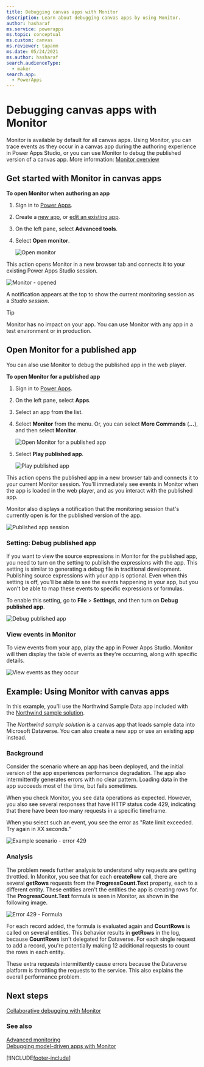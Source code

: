 ```yaml
---
title: Debugging canvas apps with Monitor
description: Learn about debugging canvas apps by using Monitor.
author: hasharaf
ms.service: powerapps
ms.topic: conceptual
ms.custom: canvas
ms.reviewer: tapanm
ms.date: 05/24/2021
ms.author: hasharaf
search.audienceType: 
  - maker
search.app: 
  - PowerApps
---
```


# Debugging canvas apps with Monitor

Monitor is available by default for all canvas apps. Using Monitor, you can trace events as they occur in a canvas app during the authoring experience in Power Apps Studio, or you can use Monitor to debug the published version of a canvas app. More information: [Monitor overview](monitor-overview.md)

## Get started with Monitor in canvas apps
<!--markdownlint-disable MD036-->
**To open Monitor when authoring an app**

1. Sign in to [Power Apps](https://make.powerapps.com/).

1. Create a [new app](canvas-apps/get-started-test-drive.md), or [edit an existing app](canvas-apps/edit-app.md).

1. On the left pane, select **Advanced tools**.

1. Select **Open monitor**.

    ![Open monitor](media/monitor/open-monitor.png "Open monitor")

This action opens Monitor in a new browser tab and connects it to your existing Power Apps Studio session.

![Monitor - opened](media/monitor/monitor-opened.png "Monitor - opened")

A notification appears at the top to show the current monitoring session as a *Studio session*.

> [!TIP]
> Monitor has no impact on your app. You can use Monitor with any app in
a test environment or in production.

<a name="open-monitor-for-published-app"></a>
## Open Monitor for a published app

You can also use Monitor to debug the published app in the web player.

**To open Monitor for a published app**

1. Sign in to [Power Apps](https://make.powerapps.com/).

1. On the left pane, select **Apps**.

1. Select an app from the list.

1. Select **Monitor** from the menu. Or, you can select **More
    Commands** (**...**), and then select **Monitor**.

    ![Open Monitor for a published app](media/monitor/open-published-app-monitor.png "Open Monitor for a published app")

1. Select **Play published app**.

    ![Play published app](media/monitor/play-published-app.png "Play published app")

This action opens the published app in a new browser tab and connects it to your current Monitor session. You'll immediately see events in Monitor when the app is loaded in the web player, and as you interact with the published app.

Monitor also displays a notification that the monitoring session that's currently open is for the published version of the app.

![Published app session](media/monitor/published-app-session.png "Published app session")

### Setting: Debug published app

If you want to view the source expressions in Monitor for the published app, you need to turn on the setting to publish the expressions with the app. This setting is similar to generating a debug file in traditional development. Publishing source expressions with your app is optional. Even when this setting is off, you'll be able to see the events happening in your app, but you won't be able to map these events to specific expressions or formulas.

To enable this setting, go to **File** > **Settings**, and then turn on **Debug published app**.

![Debug published app](media/monitor/debug-published-app.png "Debug published app")

### View events in Monitor

To view events from your app, play the app in Power Apps Studio. Monitor will then
display the table of events as they're occurring, along with specific details.

![View events as they occur](media/monitor/monitor-events-occurring.png "View events as they occur")

## Example: Using Monitor with canvas apps

In this example, you'll use the Northwind Sample Data app included with
the [Northwind sample solution](canvas-apps/northwind-install.md).

The *Northwind sample solution* is a canvas app that loads sample data into Microsoft Dataverse. You can also create a new app or use an existing app instead.

### Background

Consider the scenario where an app has been deployed, and the initial version of the app experiences performance degradation. The app also intermittently generates errors with no clear pattern. Loading data in the app succeeds most of the time, but fails sometimes.

When you check Monitor, you see data operations as expected. However, you also see several responses that have HTTP status code 429, indicating that there have been too many requests in a specific timeframe.

When you select such an event, you see the error as "Rate limit exceeded. Try again in XX seconds."

![Example scenario - error 429](media/monitor/error-429.png "Example scenario - error 429")

### **Analysis**

The problem needs further analysis to understand why requests are getting
throttled. In Monitor, you see that for each **createRow** call, there are
several **getRows** requests from the **ProgressCount.Text** property, each to a different entity. These entities aren't the entities the app is creating rows for. The **ProgressCount.Text** formula is seen in Monitor, as shown in the following image.

![Error 429 - Formula](media/monitor/error-429-formula.png "Error 429 - Formula")

For each record added, the formula is evaluated again and **CountRows** is
called on several entities. This behavior results in **getRows** in the log,
because **CountRows** isn't delegated for Dataverse. For each single
request to add a record, you're potentially making 12 additional requests to
count the rows in each entity.

These extra requests intermittently cause errors because the Dataverse platform is throttling the requests to the service. This also explains the overall performance problem.

## Next steps

[Collaborative debugging with Monitor](monitor-collaborative-debugging.md)

### See also

[Advanced monitoring](monitor-advanced.md)  
[Debugging model-driven apps with Monitor](monitor-modelapps.md)


[!INCLUDE[footer-include](../includes/footer-banner.md)]